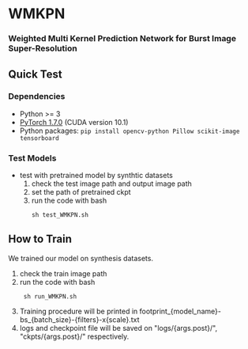 # WMKPN

### Weighted Multi Kernel Prediction Network for Burst Image Super-Resolution

## Quick Test
### Dependencies
- Python >= 3
- [PyTorch 1.7.0](https://pytorch.org/) (CUDA version 10.1) 
- Python packages:  `pip install opencv-python Pillow scikit-image tensorboard`

### Test Models

- test with pretrained model by synthtic datasets
   1. check the test image path and output image path
   2. set the path of pretrained ckpt 
   3. run the code with bash
        ```
        sh test_WMKPN.sh 
        ```  

## How to Train
We trained our model on synthesis datasets.

 1. check the train image path
 2. run the code with bash
       ```
        sh run_WMKPN.sh 
       ```
 3. Training procedure will be printed in footprint_{model_name}-bs_{batch_size}-{filters}-x{scale}.txt
 4. logs and checkpoint file will be saved on "logs/{args.post}/", "ckpts/{args.post}/" respectively.       

